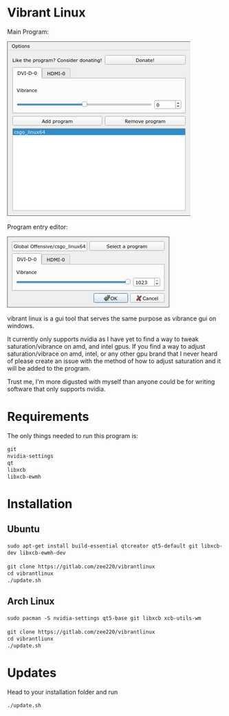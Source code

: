 # Vibrant Linux

Main Program:

![Main program](assets/program.png)

Program entry editor:

![Program vibrance editor](assets/entryeditor.png)

vibrant linux is a gui tool that serves the same purpose as vibrance gui on windows.

It currently only supports nvidia as I have yet to find a way to tweak saturation/vibrance on amd, and intel gpus. If you find a way to adjust saturation/vibrace on amd, intel, or any other gpu brand that I never heard of please create an issue with the method of how to adjust saturation and it will be added to the program.

Trust me, I'm more digusted with myself than anyone could be for writing software that only supports nvidia.

# Requirements

The only things needed to run this program is:

```
git
nvidia-settings
qt
libxcb
libxcb-ewmh
```

# Installation

## Ubuntu

```
sudo apt-get install build-essential qtcreator qt5-default git libxcb-dev libxcb-ewmh-dev

git clone https://gitlab.com/zee220/vibrantlinux
cd vibrantlinux
./update.sh
```

## Arch Linux

```
sudo pacman -S nvidia-settings qt5-base git libxcb xcb-utils-wm

git clone https://gitlab.com/zee220/vibrantlinux
cd vibrantliunx
./update.sh
```

# Updates

Head to your installation folder and run
```
./update.sh
```

